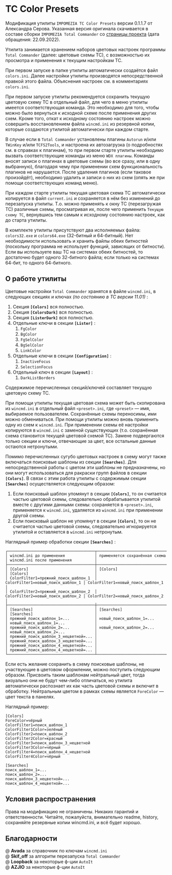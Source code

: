 # TC Color Presets

Модификация утилиты `IMPOMEZIA TC Color Presets` версии 0.1.1.7 от Александра Серова. Указанная версия оригинала скачивается в составе сборки `IMPOMEZIA Total Commander` со [страницы проекта](https://impomezia.com/projects/itotalcmd) (дата обращения: 22.09.2022).  

Утилита занимается хранением наборов цветовых настроек программы `Total Commander` (далее: цветовые схемы TC), с возможностью их просмотра и применения к текущим настройкам TC.  

При первом запуске в папке утилиты автоматически создаётся файл `colors.ini`. Далее настройки утилиты производятся непосредственной правкой этого файла. Объяснения настроек см. в комментариях `colors.ini`.  

При первом запуске утилиты рекомендуется сохранить текущую цветовую схему TC в отдельный файл, для чего в меню утилиты имеется соответствующая команда. Это необходимо для того, чтобы можно было вернуться к исходной схеме после применения других схем. Кроме того, откат к исходному состоянию настроек можно совершить восстановлением файла `wincmd.ini` из резервной копии, которые создаются утилитой автоматически при каждом старте.  

В случае если в `Total Commander` установлены плагины `Autorun` и/или `TWinKey` и/или `TCFS2Tools`, и настроена их автозагрузка (о подробностях см. в справках к плагинам), то при первом старте утилиты необходимо вызвать соответствующие команды из меню `WDX плагины`. Команды вносят записи о плагинах в цветовые схемы (во все сразу, или в одну выбранную), благодаря чему при применении схем функциональность плагинов не нарушается. После удаления плагинов (если таковое произойдёт), необходимо удалить и записи о них из схем (опять же при помощи соответствующих команд меню).  

При каждом старте утилиты текущая цветовая схема TC автоматически копируется в файл `current.ini` и сохраняется в нём без изменений до перезапуска утилиты. Т.о. можно применять к окну TC (перезагружая TC) различные схемы, просматривая их, после чего применить `Текущую схему TC`, вернувшись тем самым к исходному состоянию настроек, как до старта утилиты.  

В комплекте утилиты присутствуют два исполняемых файла: `colors32.exe` и `colors64.exe` (32-битный и 64-битный). Нет необходимости использовать и хранить файлы обеих битностей (поскольку программа не использует функций, зависящих от битности). Если вы используете ваш TC на системах обеих битностей, то достаточно будет одного 32-битного файла; если только на системах 64-бит, то одного 64-битного.  

## О работе утилиты

Цветовые настройки `Total Commander` хранятся в файле `wincmd.ini`, в следующих секциях и ключах _(по состоянию в TC версии 11.01)_ :  

1. Секция **`[Colors]`** вся полностью.  
2. Секция **`[ColorsDark]`** вся полностью.  
3. Секция **`[ListerDark]`** вся полностью.  
4. Отдельные ключи в секции **`[Lister]`** :  
   1. `FgColor`  
   2. `BgColor`  
   3. `FgSelColor`  
   4. `BgSelColor`  
   5. `LinkColor`  
5. Отдельные ключи в секции **`[Configuration]`** :  
   1. `InactiveFocus`  
   2. `SelectionFocus`  
6. Отдельный ключ в секции **`[Layout]`** :  
   1. `DarkListBorders`  

Содержимое перечисленных секций/ключей составляет текущую цветовую схему TC.  

При помощи утилиты текущая цветовая схема может быть скопирована из `wincmd.ini` в отдельный файл `<preset>.ini`, где `<preset>` — имя, выбираемое пользователем. Сохранённые схемы переносимы, ими можно обмениваться. При помощи утилиты можно вновь применить одну из схем к `wincmd.ini`. При применении схемы её настройки копируются в `wincmd.ini` с заменой существующих (т.о. сохранённая схема становится текущей цветовой схемой TC). Замене подвергаются только секции и ключи, отвечающие за цвет, все остальные данные остаются нетронутыми.  

Помимо перечисленных сугубо цветовых настроек в схему могут также включаться поисковые шаблоны из секции **`[Searches]`**. Для непосредственной работы с цветом эти шаблоны не предназначены, но они могут использоваться для ракраски групп файлов в секции **`[Colors]`**. В связи с этим работа утилиты с содержимым секции **`[Searches]`** осуществляется следующим образом:  

1. Если поисковый шаблон упомянут в секции **`[Colors]`**, то он считается частью цветовой схемы, следовательно обрабатывается утилитой вместе с другими данными схемы: сохраняется в `<preset>.ini`, применяется к `wincmd.ini`, удаляется из `wincmd.ini` при применении другой схемы.  
2. Если поисковый шаблон не упомянут в секции **`[Colors]`**, то он не считается частью цветовой схемы, следовательно игнорируется утилитой и оставляется в `wincmd.ini` нетронутым.  

Наглядный пример обработки секции **`[Searches]`** :  

```
┌──────────────────────────────────────┬───────────────────────────────────┬──────────────────────────────────────┐
│ wincmd.ini до применения             │ применяется сохранённая схема     │ wincmd.ini после применения          │
├──────────────────────────────────────┼───────────────────────────────────┼──────────────────────────────────────┤
│ [Colors]                             │ [Colors]                          │ [Colors]                             │
│ ColorFilter1=прежний_поиск_шаблон_1  │ ColorFilter1=новый_поиск_шаблон_1 │ ColorFilter1=новый_поиск_шаблон_1    │
│ ColorFilter2=прежний_поиск_шаблон_2  │ ColorFilter2=новый_поиск_шаблон_2 │ ColorFilter2=новый_поиск_шаблон_2    │
├──────────────────────────────────────┼───────────────────────────────────┼──────────────────────────────────────┤
│ [Searches]                           │ [Searches]                        │ [Searches]                           │
│ прежний_поиск_шаблон_1=...           │ новый_поиск_шаблон_1=...          │ новый_поиск_шаблон_1=...             │
│ прежний_поиск_шаблон_2=...           │ новый_поиск_шаблон_2=...          │ новый_поиск_шаблон_2=...             │
│ прежний_поиск_шаблон_3_нецветной=... │                                   │ прежний_поиск_шаблон_3_нецветной=... │
│ прежний_поиск_шаблон_4_нецветной=... │                                   │ прежний_поиск_шаблон_4_нецветной=... │
└──────────────────────────────────────┴───────────────────────────────────┴──────────────────────────────────────┘
```

Если есть желание сохранить в схему поисковые шаблоны, не участвующие в цветовом оформлении, можно поступить следующим образом. Присвоить таким шаблонам нейтральный цвет, тогда визуально они не будут чем-либо отличаться, но утилита автоматически распознает их как часть цветовой схемы и включит в обработку. Нейтральным цветом в рамках схемы является `ForeColor` — цвет текста в панелях.  

Наглядный пример:  

```
[Colors]
ForeColor=чёрный
ColorFilter1=поиск_шаблон_1
ColorFilter1Color=зелёный
ColorFilter2=поиск_шаблон_2
ColorFilter2Color=красный
ColorFilter3=поиск_шаблон_3_нецветной
ColorFilter3Color=чёрный
ColorFilter4=поиск_шаблон_4_нецветной
ColorFilter4Color=чёрный

[Searches]
поиск_шаблон_1=...
поиск_шаблон_2=...
поиск_шаблон_3_нецветной=...
поиск_шаблон_4_нецветной=...
```

## Условия распространения

Права на модификацию не ограничены. Никаких гарантий и ответственности. Читайте, пожалуйста, внимательно readme, history, сохраняйте резервные копии wincmd.ini, и всё будет хорошо.  

## Благодарности

@ **Avada** за справочник по ключам `wincmd.ini`  
@ **Skif_off** за алгоритм перезапуска `Total Commander`  
@ **Loopback** за некоторые ф-ции `AutoIt`  
@ **AZJIO** за некоторые ф-ции `AutoIt`  

